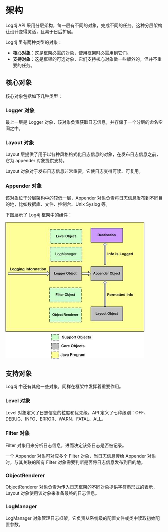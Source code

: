 # 架构

Log4j API 采用分层架构，每一层有不同的对象，完成不同的任务。这种分层架构让设计变得灵活，且易于日后扩展。

Log4j 里有两种类型的对象：

- **核心对象**：这是框架必需的对象，使用框架时必需用到它们。
- **支持对象**：这是框架的可选对象，它们支持核心对象做一些额外的，但并不重要的任务。

## 核心对象

核心对象包括如下几种类型：

### Logger 对象

最上一层是 Logger 对象，该对象负责获取日志信息，并存储于一个分层的命名空间之中。

### Layout 对象

Layout 层提供了用于以各种风格格式化日志信息的对象，在发布日志信息之前，它为 appender 对象提供支持。

Layout 对象对于发布日志信息非常重要，它使日志变得可读、可复用。

### Appender 对象

该对象位于分层架构中的较低一层，Appender 对象负责将日志信息发布到不同目的地，比如数据库、文件、控制台、Unix Syslog 等。

下图展示了 Log4j 框架中的组件：

![](images/Log4j-arch.jpg)

## 支持对象

Log4j 中还有其他一些对象，同样在框架中发挥着重要作用。

### Level 对象

Level 对象定义了日志信息的粒度和优先级。API 定义了七种级别：OFF、DEBUG、INFO、ERROR、WARN、FATAL、ALL。

### Filter 对象

Filter 对象用来分析日志信息，进而决定该条日志是否被记录。

一个 Appender 对象可对应多个 Filter 对象，当日志信息传给 Appender 对象时，与其关联的所有 Filter 对象需要判断是否将日志信息发布到目的地。

### ObjectRenderer

ObjectRenderer 对象负责为传入日志框架的不同对象提供字符串形式的表示，Layout 对象使用该对象来准备最终的日志信息。

### LogManager

LogManager 对象管理日志框架，它负责从系统级的配置文件或类中读取初始配置参数。